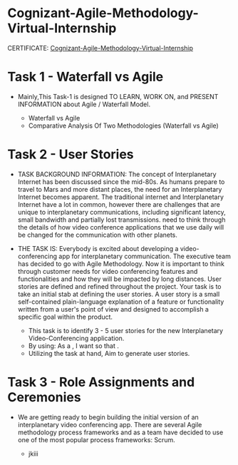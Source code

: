 # Cognizant-Agile-Methodology-Virtual-Internship

CERTIFICATE:
[Cognizant-Agile-Methodology-Virtual-Internship](https://forage-uploads-prod.s3.amazonaws.com/completion-certificates/Cognizant/ZZswQd6xGydd758vz_Cognizant_zTRKYQuCprSMxiDjC_1702624077209_completion_certificate.pdf)

# Task 1 - Waterfall vs Agile

* Mainly,This Task-1 is designed TO LEARN, WORK ON, and PRESENT INFORMATION about Agile / Waterfall Model.
  
   * Waterfall vs Agile
   * Comparative Analysis Of Two Methodologies (Waterfall vs Agile)

# Task 2 - User Stories

* TASK BACKGROUND INFORMATION: The concept of Interplanetary Internet has been discussed since the mid-80s. As humans prepare to travel to Mars and more distant places, the need for an Interplanetary Internet becomes apparent. The traditional internet and Interplanetary Internet have a lot in common, however there are challenges that are unique to interplanetary communications, including significant latency, small bandwidth and partially lost transmissions.
need to think through the details of how video conference applications that we use daily will be changed for the communication with other planets.

* THE TASK IS: Everybody is excited about developing a video-conferencing app for interplanetary communication. The executive team has decided to go with Agile Methodology. Now it is important to think through customer needs for video conferencing features and functionalities and how they will be impacted by long distances. User stories are defined and refined throughout the project. Your task is to take an initial stab at defining the user stories.
A user story is a small self-contained plain-language explanation of a feature or functionality written from a user's point of view and designed to accomplish a specific goal within the product.

  * This task is to identify 3 - 5 user stories for the new Interplanetary Video-Conferencing application.
  * By using: As a <who>, I want <what> so that <why>.
  * Utilizing the task at hand, Aim to generate user stories.
 
# Task 3 - Role Assignments and Ceremonies

  * We are getting ready to begin building the initial version of an interplanetary video conferencing app. There are several Agile methodology process frameworks and as a team have
decided to use one of the most popular process frameworks: Scrum.

      * jkiii
    

  







